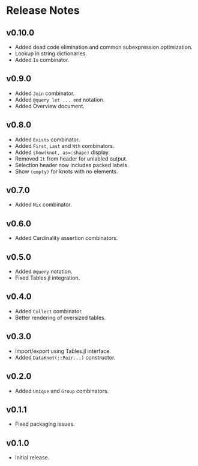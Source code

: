 # Release Notes

## v0.10.0

- Added dead code elimination and common subexpression optimization.
- Lookup in string dictionaries.
- Added `Is` combinator.

## v0.9.0

- Added `Join` combinator.
- Added `@query let ... end` notation.
- Added Overview document.

## v0.8.0

- Added `Exists` combinator.
- Added `First`, `Last` and `Nth` combinators.
- Added `show(knot, as=:shape)` display.
- Removed `It` from header for unlabled output.
- Selection header now includes packed labels.
- Show `(empty)` for knots with no elements.

## v0.7.0

- Added `Mix` combinator.

## v0.6.0

- Added Cardinality assertion combinators.

## v0.5.0

- Added `@query` notation.
- Fixed Tables.jl integration.

## v0.4.0

- Added `Collect` combinator.
- Better rendering of oversized tables.

## v0.3.0

- Import/export using Tables.jl interface.
- Added `DataKnot(::Pair...)` constructor.

## v0.2.0

- Added `Unique` and `Group` combinators.

## v0.1.1

- Fixed packaging issues.

## v0.1.0

- Initial release.
